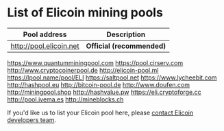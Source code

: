 # List of Elicoin mining pools

Pool address | Description
------------ | -----------
http://pool.elicoin.net | **Official (recommended)**
https://www.quantumminingpool.com
https://pool.cirserv.com
http://www.cryptocoinerpool.de
http://elicoin-pool.ml
https://lpool.name/pool/ELI
https://saltpool.net
https://www.lycheebit.com
http://hashpool.eu 
http://bitcoin-pool.de
http://www.doufen.com
http://miningpool.shop
http://hashvalue.pw
https://eli.cryptoforge.cc
http://pool.ivema.es
http://mineblocks.ch

If you'd like us to list your Elicoin pool here, please [contact Elicoin developers team](./README.md#contact-info-and-links).
